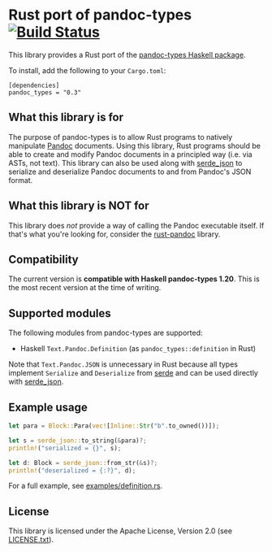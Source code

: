 # Rust port of pandoc-types [![Build Status](https://travis-ci.org/elliottslaughter/rust-pandoc-types.svg?branch=master)](https://travis-ci.org/elliottslaughter/rust-pandoc-types)

This library provides a Rust port of the [pandoc-types Haskell
package](https://hackage.haskell.org/package/pandoc-types).

To install, add the following to your `Cargo.toml`:

```
[dependencies]
pandoc_types = "0.3"
```

## What this library is for

The purpose of pandoc-types is to allow Rust programs to natively
manipulate [Pandoc](http://pandoc.org/) documents. Using this library,
Rust programs should be able to create and modify Pandoc documents in
a principled way (i.e. via ASTs, not text). This library can also be
used along with [serde_json](https://github.com/serde-rs/json) to
serialize and deserialize Pandoc documents to and from Pandoc's JSON
format.

## What this library is NOT for

This library does *not* provide a way of calling the Pandoc executable
itself. If that's what you're looking for, consider the
[rust-pandoc](https://github.com/oli-obk/rust-pandoc) library.

## Compatibility

The current version is **compatible with Haskell pandoc-types
1.20**. This is the most recent version at the time of writing.

## Supported modules

The following modules from pandoc-types are supported:

  * Haskell `Text.Pandoc.Definition` (as `pandoc_types::definition` in Rust)

Note that `Text.Pandoc.JSON` is unnecessary in Rust because all types
implement `Serialize` and `Deserialize` from
[serde](https://github.com/serde-rs/serde) and can be used directly
with [serde_json](https://github.com/serde-rs/json).

## Example usage

```rust
let para = Block::Para(vec![Inline::Str("b".to_owned())]);

let s = serde_json::to_string(&para)?;
println!("serialized = {}", s);

let d: Block = serde_json::from_str(&s)?;
println!("deserialized = {:?}", d);
```

For a full example, see [examples/definition.rs](examples/definition.rs).

## License

This library is licensed under the Apache License, Version 2.0 (see
[LICENSE.txt](LICENSE.txt)).
